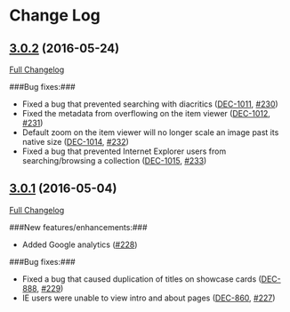 # Change Log
## [3.0.2](https://github.com/ndlib/beehive/releases/tag/v3.0.2) (2016-05-24)
[Full Changelog](https://github.com/ndlib/beehive/compare/v3.0.1...v3.0.2)

###Bug fixes:###
  - Fixed a bug that prevented searching with diacritics ([DEC-1011](https://jira.library.nd.edu/browse/DEC-1011), [#230](https://github.com/ndlib/beehive/pull/230))
  - Fixed the metadata from overflowing on the item viewer ([DEC-1012](https://jira.library.nd.edu/browse/DEC-1012), [#231](https://github.com/ndlib/beehive/pull/231))
  - Default zoom on the item viewer will no longer scale an image past its native size ([DEC-1014](https://jira.library.nd.edu/browse/DEC-1014), [#232](https://github.com/ndlib/beehive/pull/232))
  - Fixed a bug that prevented Internet Explorer users from searching/browsing a collection ([DEC-1015](https://jira.library.nd.edu/browse/DEC-1015), [#233](https://github.com/ndlib/beehive/pull/233))

## [3.0.1](https://github.com/ndlib/beehive/releases/tag/v3.0.1) (2016-05-04)
[Full Changelog](https://github.com/ndlib/beehive/compare/v3.0.0...v3.0.1)

###New features/enhancements:###
  - Added Google analytics ([#228](https://github.com/ndlib/beehive/pull/228))

###Bug fixes:###
  - Fixed a bug that caused duplication of titles on showcase cards ([DEC-888](https://jira.library.nd.edu/browse/DEC-888), [#229](https://github.com/ndlib/beehive/pull/229))
  - IE users were unable to view intro and about pages ([DEC-860](https://jira.library.nd.edu/browse/DEC-860), [#227](https://github.com/ndlib/beehive/pull/227))

